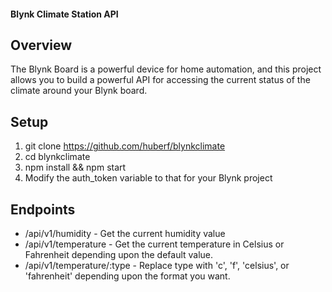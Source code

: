 #### Blynk Climate Station API

## Overview

The Blynk Board is a powerful device for home automation, and this project
allows you to build a powerful API for accessing the current status of the
climate around your Blynk board.

## Setup
1. git clone https://github.com/huberf/blynkclimate
2. cd blynkclimate
3. npm install && npm start
4. Modify the auth_token variable to that for your Blynk project

## Endpoints
* /api/v1/humidity - Get the current humidity value
* /api/v1/temperature - Get the current temperature in Celsius or Fahrenheit
  depending upon the default value.
* /api/v1/temperature/:type - Replace type with 'c', 'f', 'celsius', or
  'fahrenheit' depending upon the format you want.
